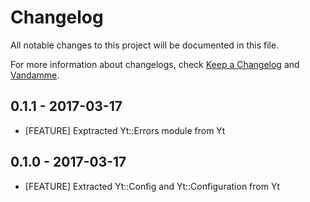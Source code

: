 # Changelog

All notable changes to this project will be documented in this file.

For more information about changelogs, check
[Keep a Changelog](http://keepachangelog.com) and
[Vandamme](http://tech-angels.github.io/vandamme).

## 0.1.1 - 2017-03-17

* [FEATURE] Exptracted Yt::Errors module from Yt

## 0.1.0 - 2017-03-17

* [FEATURE] Extracted Yt::Config and Yt::Configuration from Yt
